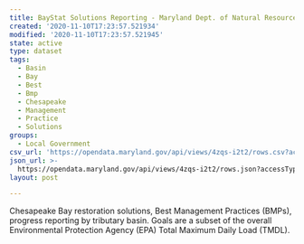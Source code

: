 ```yaml
---
title: BayStat Solutions Reporting - Maryland Dept. of Natural Resources 2000 - 2014
created: '2020-11-10T17:23:57.521934'
modified: '2020-11-10T17:23:57.521945'
state: active
type: dataset
tags:
  - Basin
  - Bay
  - Best
  - Bmp
  - Chesapeake
  - Management
  - Practice
  - Solutions
groups:
  - Local Government
csv_url: 'https://opendata.maryland.gov/api/views/4zqs-i2t2/rows.csv?accessType=DOWNLOAD'
json_url: >-
  https://opendata.maryland.gov/api/views/4zqs-i2t2/rows.json?accessType=DOWNLOAD
layout: post

---
```

Chesapeake Bay restoration solutions, Best Management Practices (BMPs), progress reporting by tributary basin. Goals are a subset of the overall Environmental Protection Agency (EPA) Total Maximum Daily Load (TMDL).
